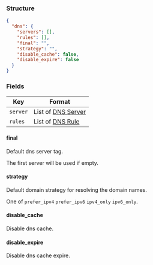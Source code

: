 ### Structure

```json
{
  "dns": {
    "servers": [],
    "rules": [],
    "final": "",
    "strategy": "",
    "disable_cache": false,
    "disable_expire": false
  }
}

```

### Fields

| Key      | Format                         |
|----------|--------------------------------|
| `server` | List of [DNS Server](./server) |
| `rules`  | List of [DNS Rule](./rule)     |

#### final

Default dns server tag.

The first server will be used if empty.

#### strategy

Default domain strategy for resolving the domain names.

One of `prefer_ipv4` `prefer_ipv6` `ipv4_only` `ipv6_only`.

#### disable_cache

Disable dns cache.

#### disable_expire

Disable dns cache expire.